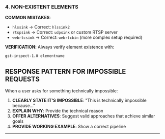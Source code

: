 ### 4. NON-EXISTENT ELEMENTS

**COMMON MISTAKES**:
- `hlssink` → Correct: `hlssink2`
- `rtspsink` → Correct: `udpsink` or custom RTSP server
- `webrtcsink` → Correct: `webrtcbin` (more complex setup required)

**VERIFICATION**: Always verify element existence with:
```bash
gst-inspect-1.0 elementname
```

## RESPONSE PATTERN FOR IMPOSSIBLE REQUESTS

When a user asks for something technically impossible:

1. **CLEARLY STATE IT'S IMPOSSIBLE**: "This is technically impossible because..."
2. **EXPLAIN WHY**: Provide the technical reason
3. **OFFER ALTERNATIVES**: Suggest valid approaches that achieve similar goals
4. **PROVIDE WORKING EXAMPLE**: Show a correct pipeline


---

